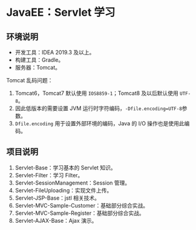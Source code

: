 # JavaEE：Servlet 学习

## 环境说明

- 开发工具：IDEA 2019.3 及以上。
- 构建工具：Gradle。
- 服务器：Tomcat。

Tomcat 乱码问题：

1. Tomcat6，Tomcat7 默认使用 `IOS8859-1`；Tomcat8 及以后默认使用 `UTF-8`。
2. 因此低版本的需要设置 JVM 运行时字符编码，`-Dfile.encoding=UTF-8`参数。
3. `Dfile.encoding` 用于设置外部环境的编码，Java 的 I/O 操作也是使用此编码。

## 项目说明

1. Servlet-Base：学习基本的 Servlet 知识。
2. Servlet-Filter：学习 Filter。
3. Servlet-SessionManagement：Session 管理。
4. Servlet-FileUploading：实现文件上传。 
5. Servlet-JSP-Base：jstl 相关技术。 
6. Servlet-MVC-Sample-Customer：基础部分综合实战。 
7. Servlet-MVC-Sample-Register：基础部分综合实战。 
8. Servlet-AJAX-Base：Ajax 演示。 
